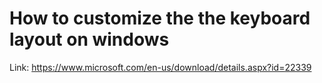 # How to customize the the keyboard layout on windows
Link: https://www.microsoft.com/en-us/download/details.aspx?id=22339
